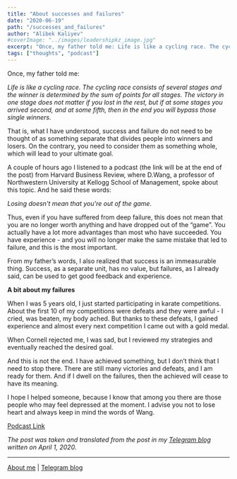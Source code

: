```yaml
---
title: "About successes and failures"
date: "2020-06-19"
path: "/successes_and_failures"
author: "Alibek Kaliyev"
#coverImage: "../images/leadershipkz_image.jpg"
excerpt: "Once, my father told me: Life is like a cycling race. The cycling race consists of several stages and the winner is determined by the sum of points for all stages. The victory in one stage does not matter if you lost in the rest, but if at some stages you arrived second, and at some fifth, then in the end you will bypass those single winners."
tags: ["thoughts", "podcast"]
---
```



Once, my father told me:

*Life is like a cycling race. The cycling race consists of several stages and the winner is determined by the sum of points for all stages. The victory in one stage does not matter if you lost in the rest, but if at some stages you arrived second, and at some fifth, then in the end you will bypass those single winners.*

That is, what I have understood, success and failure do not need to be thought of as something separate that divides people into winners and losers. On the contrary, you need to consider them as something whole, which will lead to your ultimate goal.

A couple of hours ago I listened to a podcast (the link will be at the end of the post) from Harvard Business Review, where D.Wang, a professor of Northwestern University at Kellogg School of Management, spoke about this topic. And he said these words:

*Losing doesn't mean that you're out of the game.*

Thus, even if you have suffered from deep failure, this does not mean that you are no longer worth anything and have dropped out of the “game”.  You actually have a lot more advantages than most who have succeeded. You have experience - and you will no longer make the same mistake that led to failure, and this is the most important.

From my father’s words, I also realized that success is an immeasurable thing. Success, as a separate unit, has no value, but failures, as I already said, can be used to get good feedback and experience.

**A bit about my failures**

When I was 5 years old, I just started participating in karate competitions. About the first 10 of my competitions were defeats and they were awful - I cried, was beaten, my body ached. But thanks to these defeats, I gained experience and almost every next competition I came out with a gold medal.

When Cornell rejected me, I was sad, but I reviewed my strategies and eventually reached the desired goal.

And this is not the end. I have achieved something, but I don’t think that I need to stop there. There are still many victories and defeats, and I am ready for them. And if I dwell on the failures, then the achieved will cease to have its meaning.

I hope I helped someone, because I know that among you there are those people who may feel depressed at the moment. I advise you not to lose heart and always keep in mind the words of Wang.

[Podcast Link](https://podcasts.google.com/?feed=aHR0cDovL2ZlZWRzLmhhcnZhcmRidXNpbmVzcy5vcmcvaGFydmFyZGJ1c2luZXNzL2lkZWFjYXN0&episode=dGFnOmF1ZGlvLmhici5vcmcsMjAwNi0wNS0wODppZGVhY2FzdC4wNzEz)

*The post was taken and translated from the post in my [Telegram blog](https://t.me/abekek_notes) written on April 1, 2020.*

______________

[About me](/about)    |    [Telegram blog](https://t.me/abekek_notes)